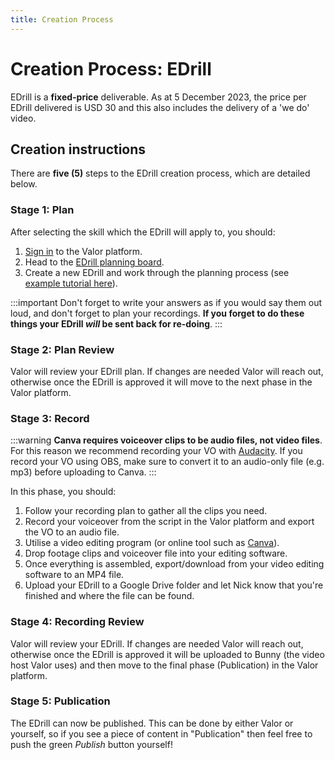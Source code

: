 ```yaml
---
title: Creation Process
---
```


# Creation Process: EDrill

EDrill is a **fixed-price** deliverable. As at 5 December 2023, the price per EDrill delivered is USD 30 and this also includes the delivery of a 'we do' video.

## Creation instructions

There are **five (5)** steps to the EDrill creation process, which are detailed below.

### Stage 1: Plan

After selecting the skill which the EDrill will apply to, you should:

1. [Sign in](https://app.valoresports.com/sign-in) to the Valor platform.
1. Head to the [EDrill planning board](https://app.valoresports.com/content-creation/E_DRILL/prepare/list).
1. Create a new EDrill and work through the planning process (see [example tutorial here](https://youtu.be/HoQfrHMHcaw)).

:::important
Don't forget to write your answers as if you would say them out loud, and don't forget to plan your recordings. **If you forget to do these things your EDrill _will_ be sent back for re-doing**.
:::

### Stage 2: Plan Review

Valor will review your EDrill plan. If changes are needed Valor will reach out, otherwise once the EDrill is approved it will move to the next phase in the Valor platform.

### Stage 3: Record

:::warning
**Canva requires voiceover clips to be audio files, not video files**. For this reason we recommend recording your VO with [Audacity](https://www.audacityteam.org/). If you record your VO using OBS, make sure to convert it to an audio-only file (e.g. mp3) before uploading to Canva.
:::

In this phase, you should:

1. Follow your recording plan to gather all the clips you need.
1. Record your voiceover from the script in the Valor platform and export the VO to an audio file.
1. Utilise a video editing program (or online tool such as [Canva](https://www.canva.com/)).
1. Drop footage clips and voiceover file into your editing software.
1. Once everything is assembled, export/download from your video editing software to an MP4 file.
1. Upload your EDrill to a Google Drive folder and let Nick know that you're finished and where the file can be found.

### Stage 4: Recording Review

Valor will review your EDrill. If changes are needed Valor will reach out, otherwise once the EDrill is approved it will be uploaded to Bunny (the video host Valor uses) and then move to the final phase (Publication) in the Valor platform.

### Stage 5: Publication

The EDrill can now be published. This can be done by either Valor or yourself, so if you see a piece of content in "Publication" then feel free to push the green _Publish_ button yourself!
